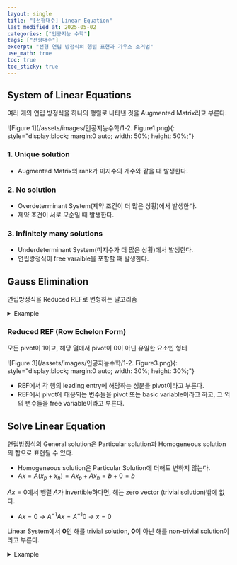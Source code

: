 ```yaml
---
layout: single
title: "[선형대수] Linear Equation"
last_modified_at: 2025-05-02
categories: ["인공지능 수학"]
tags: ["선형대수"]
excerpt: "선형 연립 방정식의 행렬 표현과 가우스 소거법"
use_math: true
toc: true
toc_sticky: true
---
```


## System of Linear Equations

여러 개의 연립 방정식을 하나의 행렬로 나타낸 것을 Augmented Matrix라고 부른다.

![Figure 1](/assets/images/인공지능수학/1-2. Figure1.png){: style="display:block; margin:0 auto; width: 50%; height: 50%;"}

### 1. Unique solution

- Augmented Matrix의 rank가 미지수의 개수와 같을 때 발생한다.

### 2. No solution

- Overdeterminant System(제약 조건이 더 많은 상황)에서 발생한다.
- 제약 조건이 서로 모순일 때 발생한다.

### 3. Infinitely many solutions

- Underdeterminant System(미지수가 더 많은 상황)에서 발생한다.
- 연립방정식이 free varaible을 포함할 때 발생한다.

## Gauss Elimination

연립방정식을 Reduced REF로 변형하는 알고리즘

<details>
<summary>Example</summary>
<div markdown="1">

$$
\begin{bmatrix}\begin{array}{ccc|c}1&1&1&6\\2&3&1&14\\1&-1&2&2\end{array}\end{bmatrix}
$$

---

1. $\rho_2=\rho_2-2\rho_1$ , $\rho_3=\rho_3-\rho_1$

   $$
   \begin{bmatrix}\begin{array}{ccc|c}1&1&1&6\\0&1&-1&2\\0&-2&1&-4\end{array}\end{bmatrix}
   $$
2. $\rho_3=\rho_3+2\rho_1$

   $$
   \begin{bmatrix}\begin{array}{ccc|c}1&1&1&6\\0&1&-1&2\\0&0&-1&0\end{array}\end{bmatrix}
   $$  

</div>
</details>

### Reduced REF (Row Echelon Form)

모든 pivot이 1이고, 해당 열에서 pivot이 0이 아닌 유일한 요소인 형태

![Figure 3](/assets/images/인공지능수학/1-2. Figure3.png){: style="display:block; margin:0 auto; width: 30%; height: 30%;"}

- REF에서 각 행의 leading entry에 해당하는 성분을 pivot이라고 부른다.
- REF에서 pivot에 대응되는 변수들을 pivot 또는 basic variable이라고 하고, 그 외의 변수들을 free variable이라고 부른다.

## Solve Linear Equation

연립방정식의 General solution은 Particular solution과 Homogeneous solution의 합으로 표현될 수 있다.

- Homogeneous solution은 Particular Solution에 더해도 변하지 않는다.
- $Ax=A(x_p+x_h)=Ax_p+Ax_h=b+0=b$
    
$Ax=0$에서 행렬 $A$가 invertible하다면, 해는 zero vector (trivial solution)밖에 없다.
- $Ax=0$ → $A^{-1}Ax=A^{-1}0$ → $x=0$
    
Linear System에서 $\mathbf{0}$인 해를 trivial solution, $\mathbf{0}$이 아닌 해를 non-trivial solution이라고 부른다.

<details>
<summary>Example</summary>
<div markdown="1">
  
<center><img src='{{"/assets/images/인공지능수학/1-2. Figure4.png" | relative_url}}' width="40%"></center>

---

**Solve Non-Homogeneous Equation**

1. Non-Homogeneous Equation을 Augmented Matrix로 변환

   $$
   \begin{bmatrix}\begin{array}{cccc|c}1&0&8&-4&42\\0&1&2&12&8\end{array}\end{bmatrix}
   $$
2. 가우스 소거법을 사용해 REF로 변환
3. Free variable들을 원하는 값으로 설정

   $$
   x_3=0,~x_4=0
   $$
4. Pivot variable들을 구함

   $$
   x_2+2x_3+12x_4=8~\to~x_2=8
   $$
   
   $$
   x_1+8x_3-4x_4=42~\to~x_1=42
   $$
6. Particular solution을 구함

   <center><img src='{{"/assets/images/인공지능수학/1-2. Figure5.png" | relative_url}}' width="18%"></center>

**Solve Homogeneous Equation**

1. Homogeneous Equation을 Augmented Matrix로 변환

   $$
   \begin{bmatrix}\begin{array}{cccc|c}1&0&8&-4&0\\0&1&2&12&0\end{array}\end{bmatrix}
   $$
2. 가우스 소거법을 사용해 REF로 변환
3. non-pivot column에 관련된 variable들을 free variable들로 표현
   $$
   x_2=-2x_3-12x_4,~x_1=-8x_3+4x_4
   $$
4. Homogeneous solution

     <center><img src='{{"/assets/images/인공지능수학/1-2. Figure6.png" | relative_url}}' width="30%"></center>

**Find General solution**

<center><img src='{{"/assets/images/인공지능수학/1-2. Figure7.png" | relative_url}}' width="35%"></center>

</div>
</details>
